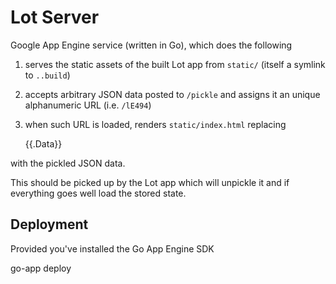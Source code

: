 # Lot Server

Google App Engine service (written in Go), which does the following

1. serves the static assets of the built Lot app from `static/` (itself a symlink to `..build`)

2. accepts arbitrary JSON data posted to `/pickle` and assigns it an unique alphanumeric URL (i.e. `/lE494`)

3. when such URL is loaded, renders `static/index.html` replacing
   
   {{.Data}}

with the pickled JSON data.

This should be picked up by the Lot app which will unpickle it and if everything goes well load the stored state.

## Deployment

Provided you've installed the Go App Engine SDK

  go-app deploy